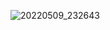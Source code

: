 ![20220509_232643](https://user-images.githubusercontent.com/100391405/167432590-78666496-6f63-4d56-ac46-8f9fbe98d3d0.png)
